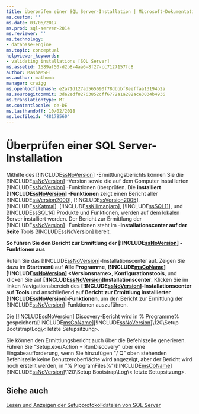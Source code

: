 ```yaml
---
title: Überprüfen einer SQL Server-Installation | Microsoft-Dokumentation
ms.custom: ''
ms.date: 03/06/2017
ms.prod: sql-server-2014
ms.reviewer: ''
ms.technology:
- database-engine
ms.topic: conceptual
helpviewer_keywords:
- validating installations [SQL Server]
ms.assetid: 1689af50-d2b8-4aa6-8f27-cc7127157fc8
author: MashaMSFT
ms.author: mathoma
manager: craigg
ms.openlocfilehash: e2a71d127ad565690f78dbbbf8eeffaa13194b2a
ms.sourcegitcommit: 3da2edf82763852cff6772a1a282ace3034b4936
ms.translationtype: MT
ms.contentlocale: de-DE
ms.lasthandoff: 10/02/2018
ms.locfileid: "48178560"
---
```

# <a name="validate-a-sql-server-installation"></a>Überprüfen einer SQL Server-Installation
  Mithilfe des [!INCLUDE[ssNoVersion](../../includes/ssnoversion-md.md)] -Ermittlungsberichts können Sie die [!INCLUDE[ssNoVersion](../../includes/ssnoversion-md.md)] -Version sowie die auf dem Computer installierten [!INCLUDE[ssNoVersion](../../includes/ssnoversion-md.md)] -Funktionen überprüfen. Die **installiert [!INCLUDE[ssNoVersion](../../includes/ssnoversion-md.md)] -Funktionen** zeigt einen Bericht aller [!INCLUDE[ssVersion2000](../../includes/ssversion2000-md.md)], [!INCLUDE[ssVersion2005](../../includes/ssversion2005-md.md)], [!INCLUDE[ssKatmai](../../includes/sskatmai-md.md)], [!INCLUDE[ssKilimanjaro](../../includes/sskilimanjaro-md.md)], [!INCLUDE[ssSQL11](../../includes/sssql11-md.md)], und [!INCLUDE[ssSQL14](../../includes/sssql14-md.md)] Produkte und Funktionen, werden auf dem lokalen Server installiert werden. Der Bericht zur Ermittlung der [!INCLUDE[ssNoVersion](../../includes/ssnoversion-md.md)] -Funktionen steht im **-Installationscenter auf der Seite** Tools [!INCLUDE[ssNoVersion](../../includes/ssnoversion-md.md)] bereit.  
  
 **So führen Sie den Bericht zur Ermittlung der [!INCLUDE[ssNoVersion](../../includes/ssnoversion-md.md)] -Funktionen aus**  
  
 Rufen Sie das [!INCLUDE[ssNoVersion](../../includes/ssnoversion-md.md)]-Installationscenter auf. Zeigen Sie dazu im **Startmenü** auf **Alle Programme**, **[!INCLUDE[msCoName](../../includes/msconame-md.md)][!INCLUDE[ssNoVersion](../../includes/ssnoversion-md.md)] \<Versionsname>**, **Konfigurationstools**, und klicken Sie auf **[!INCLUDE[ssNoVersion](../../includes/ssnoversion-md.md)]Installationscenter**. Klicken Sie im linken Navigationsbereich des **[!INCLUDE[ssNoVersion](../../includes/ssnoversion-md.md)]-Installationscenter** auf **Tools** und anschließend auf **Bericht zur Ermittlung installierter [!INCLUDE[ssNoVersion](../../includes/ssnoversion-md.md)]-Funktionen**, um den Bericht zur Ermittlung der [!INCLUDE[ssNoVersion](../../includes/ssnoversion-md.md)]-Funktionen auszuführen.  
  
 Die [!INCLUDE[ssNoVersion](../../includes/ssnoversion-md.md)] Discovery-Bericht wird in % Programme% gespeichert\\[!INCLUDE[msCoName](../../includes/msconame-md.md)][!INCLUDE[ssNoVersion](../../includes/ssnoversion-md.md)]\120\Setup Bootstrap\Log\\< letzte Setupsitzung\>.  
  
 Sie können den Ermittlungsbericht auch über die Befehlszeile generieren. Führen Sie "Setup.exe/Action = RunDiscovery" über eine Eingabeaufforderung, wenn Sie hinzufügen "/ Q" oben stehenden Befehlszeile keine Benutzeroberfläche wird angezeigt, aber der Bericht wird noch erstellt werden, in "% ProgramFiles%"\\[!INCLUDE[msCoName](../../includes/msconame-md.md)][!INCLUDE[ssNoVersion](../../includes/ssnoversion-md.md)]\120\Setup Bootstrap\Log\\< letzte Setupsitzung\>.  
  
## <a name="see-also"></a>Siehe auch  
 [Lesen und Anzeigen der Setupprotokolldateien von SQL Server](view-and-read-sql-server-setup-log-files.md)  
  
  
